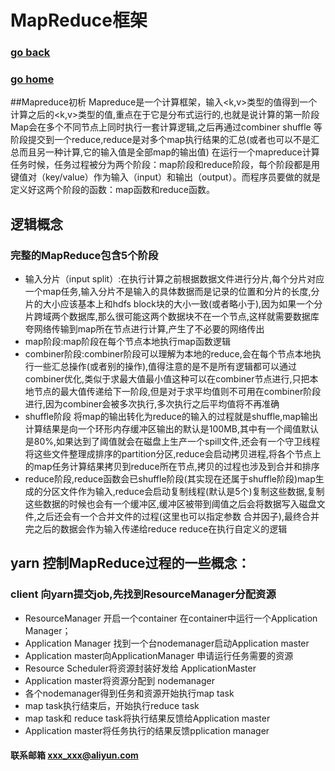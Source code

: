 # MapReduce框架
### [go back](/hdfs.md)      
### [go home](../README.md)     
##Mapreduce初析
Mapreduce是一个计算框架，输入<k,v>类型的值得到一个计算之后的<k,v>类型的值,重点在于它是分布式运行的,也就是说计算的第一阶段Map会在多个不同节点上同时执行一套计算逻辑,之后再通过combiner shuffle 等阶段提交到一个reduce,reduce是对多个map执行结果的汇总(或者也可以不是汇总而且另一种计算,它的输入值是全部map的输出值)
在运行一个mapreduce计算任务时候，任务过程被分为两个阶段：map阶段和reduce阶段，每个阶段都是用键值对（key/value）作为输入（input）和输出（output）。而程序员要做的就是定义好这两个阶段的函数：map函数和reduce函数。

## 逻辑概念 
### 完整的MapReduce包含5个阶段

+ 输入分片（input split）:在执行计算之前根据数据文件进行分片,每个分片对应一个map任务,输入分片不是输入的具体数据而是记录的位置和分片的长度,分片的大小应该基本上和hdfs block块的大小一致(或者略小于),因为如果一个分片跨域两个数据库,那么很可能这两个数据块不在一个节点,这样就需要数据库夸网络传输到map所在节点进行计算,产生了不必要的网络传出
+ map阶段:map阶段在每个节点本地执行map函数逻辑
+ combiner阶段:combiner阶段可以理解为本地的reduce,会在每个节点本地执行一些汇总操作(或者别的操作),值得注意的是不是所有逻辑都可以通过combiner优化,类似于求最大值最小值这种可以在combiner节点进行,只把本地节点的最大值传递给下一阶段,但是对于求平均值则不可用在combiner阶段进行,因为combiner会被多次执行,多次执行之后平均值将不再准确
+ shuffle阶段 将map的输出转化为reduce的输入的过程就是shuffle,map输出计算结果是向一个环形内存缓冲区输出的默认是100MB,其中有一个阈值默认是80%,如果达到了阈值就会在磁盘上生产一个spill文件,还会有一个守卫线程将这些文件整理成排序的partition分区,reduce会启动拷贝进程,将各个节点上的map任务计算结果拷贝到reduce所在节点,拷贝的过程也涉及到合并和排序
+ reduce阶段,reduce函数会已shuffle阶段(其实现在还属于shuffle阶段)map生成的分区文件作为输入,reduce会启动复制线程(默认是5个)复制这些数据,复制这些数据的时候也会有一个缓冲区,缓冲区被带到阈值之后会将数据写入磁盘文件,之后还会有一个合并文件的过程(这里也可以指定参数 合并因子),最终合并完之后的数据会作为输入传递给reduce reduce在执行自定义的逻辑
  
## yarn 控制MapReduce过程的一些概念：
### client 向yarn提交job,先找到ResourceManager分配资源
+ ResourceManager 开启一个container 在container中运行一个Application Manager；
+ Application Manager 找到一个台nodemanager启动Application master
+ Application master向ApplicationManager 申请运行任务需要的资源
+ Resource Scheduler将资源封装好发给 ApplicationMaster
+ Application master将资源分配到 nodemanager
+ 各个nodemanager得到任务和资源开始执行map task
+ map task执行结束后，开始执行reduce task
+ map task和 reduce task将执行结果反馈给Application master
+ Application master将任务执行的结果反馈pplication manager

#### 联系邮箱 xxx_xxx@aliyun.com